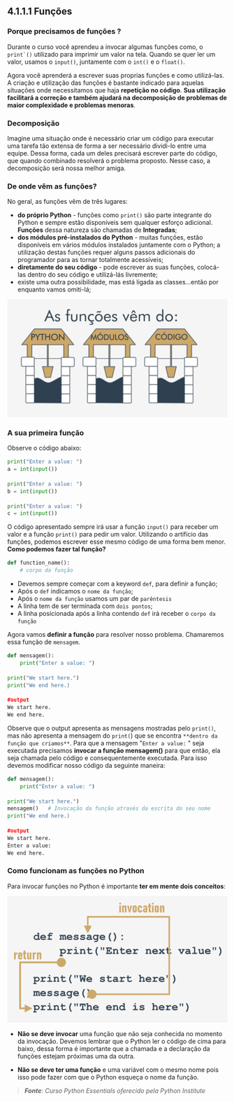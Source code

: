 ## 4.1.1.1 Funções

### Porque precisamos de funções ?

Durante o curso você aprendeu a invocar algumas funções como, o ``print`()`` utilizado para imprimir um valor na tela. Quando se quer ler um valor, usamos o ``input()``, juntamente com o ``int()`` e o ``float()``.

Agora você aprenderá a escrever suas proprias funções e como utilizá-las.
A criação e utilização das funções é bastante indicado para aquelas situações onde necessitamos que haja **repetição no código**. **Sua utilização facilitará a correção e também ajudará na decomposição de problemas de maior complexidade e problemas menoras**.

### Decomposição

Imagine uma situação onde é necessário criar um código para executar uma tarefa tão extensa de forma a ser necessário dividi-lo entre uma equipe. Dessa forma, cada um deles precisará escrever parte do código, que quando combinado resolverá o problema proposto. Nesse caso, a decomposição será nossa melhor amiga.

### De onde vêm as funções?

No geral, as funções vêm de três lugares:

- **do próprio Python** - funções como ``print()`` são parte integrante do Python e sempre estão disponíveis sem qualquer esforço adicional. **Funções** dessa natureza são chamadas de **Integradas**;
- **dos módulos pré-instalados do Python** - muitas funções, estão disponíveis em vários módulos instalados juntamente com o Python; a utilização destas funções requer alguns passos adicionais do programador para as tornar totalmente acessíveis;
- **diretamente do seu código** - pode escrever as suas funções, colocá-las dentro do seu código e utilizá-lás livremente;
- existe uma outra possibilidade, mas está ligada as classes...então por enquanto vamos omiti-lá;

<center>

![De onde as funções vêm?](../img/065_41102_de_onde_as_funcoes_vem.png)

</center>

### A sua primeira função

Observe o código abaixo:

```python
print("Enter a value: ")
a = int(input())

print("Enter a value: ")
b = int(input())

print("Enter a value: ")
c = int(input())
```

O código apresentado sempre irá usar a função ``input()`` para receber um valor e a função ``print()`` para pedir um valor. Utilizando o artifício das funções, podemos escrever esse mesmo código de uma forma bem menor. **Como podemos fazer tal função?**

```python
def function_name():
    # corpo da função
```
- Devemos sempre começar com a keyword ``def``, para definir a função;
- Após o ``def`` indicamos o ``nome da função``;
- Após o ``nome da função`` usamos um par de ``parêntesis``
- A linha tem de ser terminada com ``dois pontos``;
- A linha posicionada após a linha contendo ``def`` irá receber o ``corpo da função``

Agora vamos **definir a função** para resolver nosso problema. Chamaremos essa função de ``mensagem``.

```python
def mensagem():
    print("Enter a value: ")

print("We start here.")
print("We end here.)

#output
We start here.
We end here.
```

Observe que o output apresenta as mensagens mostradas pelo ``print()``, mas não apresenta a mensagem do ``print(``) que se encontra `**dentro da função que criamos**`. Para que a mensagem "``Enter a value:`` " seja executada precisamos **invocar a função mensagem()** para que então, ela seja chamada pelo código e consequentemente executada. Para isso devemos modificar nosso código da seguinte maneira:

```python
def mensagem():
    print("Enter a value: ")

print("We start here.")
mensagem()   # Invocação da função através da escrita do seu nome
print("We end here.)

#output
We start here.
Enter a value:
We end here.
```

### Como funcionam as funções no Python

Para invocar funções no Python é importante **ter em mente dois conceitos**:

<center>

![Como ocorre a invocação das funções no Python?](../img/066_41105_funcoes.PNG)

</center>


 - **Não se deve invocar** uma função que não seja conhecida no momento da invocação. Devemos lembrar que o Python ler o código de cima para baixo, dessa forma é importante que a chamada e a declaração da funções estejam próximas uma da outra.

 - **Não se deve ter uma função** e uma variável com o mesmo nome pois isso pode fazer com que o Python esqueça o nome da função.


>***Fonte**: Curso Python Essentials oferecido pela Python Institute*